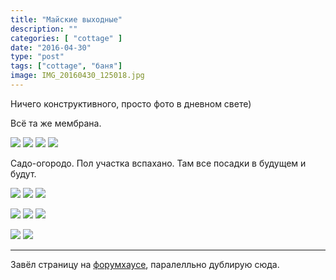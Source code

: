```yaml
---
title: "Майские выходные"
description: ""
categories: [ "cottage" ]
date: "2016-04-30"
type: "post"
tags: ["cottage", "баня"]
image: IMG_20160430_125018.jpg
---
```


Ничего конструктивного, просто фото в дневном свете)

Всё та же мембрана.

![](IMG_20160430_125007.jpg)  ![](IMG_20160430_125025.jpg)  ![](IMG_20160430_125109.jpg)  ![](IMG_20160430_190755.jpg)

Садо-огородо. Пол участка вспахано. Там все посадки в будущем и будут.

![](IMG_20160430_125018.jpg)  ![](image-dd267d455e7bbc763231245ad97c9ce274fc7dbbf0bc74c49a9aea038b716cdd-V.jpg)  ![](image-a6ba328dab3a684d922061c47d2aad513e75d696cb8dc709b9a401159e21f034-V.jpg)

![](image-586d1af4886f262aab37b8e22a44cfc8ee81bd231a41d2758872e1329c8f4b91-V.jpg)  ![](image-4d0e809b6d46d9069f9de6ac5cd5b3686a20799cf21771f1b04952c56484155e-V.jpg)  ![](IMG_20160430_125038.jpg)

![](IMG_20160430_125117.jpg)  ![](IMG_20160430_125129.jpg)

---

Завёл страницу на [форумхаусе](https://www.forumhouse.ru/threads/360154/), паралелльно дублирую сюда.
